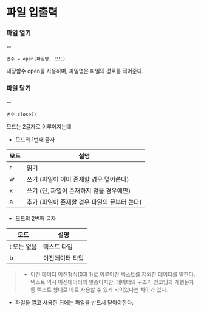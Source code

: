 # 파일 입출력

### 파일 열기
-- 
```
변수 = open(파일명, 모드)
```
내장함수 open을 사용하며, 파일명은 파일의 경로를 적어준다.

### 파일 닫기
--
```
변수.close()
```

모드는 2글자로 이루어지는데 

- 모드의 1번째 글자

모드  | 설명
-----|-----
r | 읽기
w | 쓰기 (파일이 이미 존재할 경우 덮어쓴다)
x | 쓰기 (단, 파일이 존재하지 않을 경우에만)
a | 추가 (파일이 존재할 경우 파일의 끝부터 쓴다)

- 모드의 2번째 글자

모드 | 설명
----|----
t 또는 없음 | 텍스트 타입
b | 이진데이터 타입

> - 이진 데이터
> 이진형식(0과 1)로 이루어진 텍스트를 제외한 데이터를 말한다.
> 텍스트 역시 이진데이터의 일종이지만, 데이터의 구조가 인코딩과 개행문자 등 텍스트 형태로 바로 사용할 수 있게 되어있다는 차이가 있다. 

- 파일을 열고 사용한 뒤에는 파일을 반드시 닫아야한다.